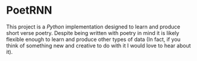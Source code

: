 # PoetRNN

This project is a *Python* implementation designed to learn and produce short verse poetry. Despite being written with poetry in mind it is likely flexible enough to learn and produce other types of data (In fact, if you think of something new and creative to do with it I would love to hear about it). 